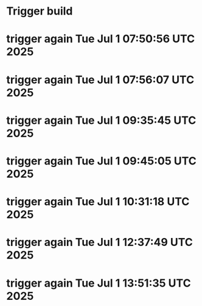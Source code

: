 # Trigger build
# trigger again Tue Jul  1 07:50:56 UTC 2025
# trigger again Tue Jul  1 07:56:07 UTC 2025
# trigger again Tue Jul  1 09:35:45 UTC 2025
# trigger again Tue Jul  1 09:45:05 UTC 2025
# trigger again Tue Jul  1 10:31:18 UTC 2025
# trigger again Tue Jul  1 12:37:49 UTC 2025
# trigger again Tue Jul  1 13:51:35 UTC 2025
